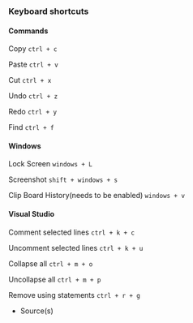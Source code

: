### Keyboard shortcuts

#### Commands
Copy
`ctrl + c`

Paste
`ctrl + v`

Cut
`ctrl + x`

Undo
`ctrl + z`

Redo
`ctrl + y`

Find
`ctrl + f`

#### Windows

Lock Screen
`windows + L`

Screenshot
`shift + windows + s`

Clip Board History(needs to be enabled)
`windows + v`

#### Visual Studio
Comment selected lines
`ctrl + k + c`

Uncomment selected lines
`ctrl + k + u`

Collapse all
`ctrl + m + o`

Uncollapse all
`ctrl + m + p`

Remove using statements
`ctrl + r + g`

- Source(s)
